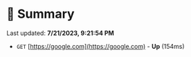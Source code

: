 # 📖 Summary
Last updated: **7/21/2023, 9:21:54 PM**

- `GET` [https://google.com](https://google.com) - **Up** (154ms)
